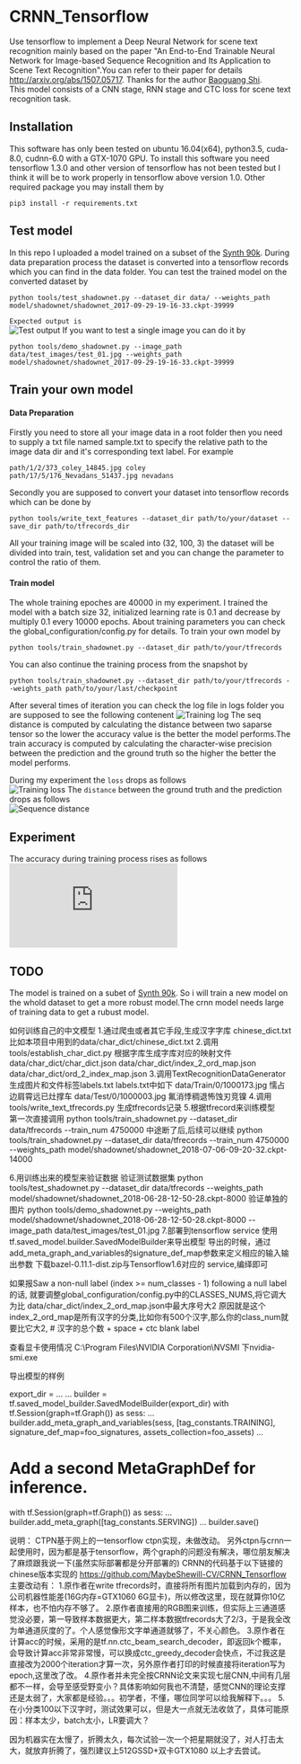 # CRNN_Tensorflow
Use tensorflow to implement a Deep Neural Network for scene text recognition mainly based on the paper "An End-to-End Trainable Neural Network for Image-based Sequence Recognition and Its Application to Scene Text Recognition".You can refer to their paper for details http://arxiv.org/abs/1507.05717. Thanks for the author [Baoguang Shi](https://github.com/bgshih).  
This model consists of a CNN stage, RNN stage and CTC loss for scene text recognition task.

## Installation
This software has only been tested on ubuntu 16.04(x64), python3.5, cuda-8.0, cudnn-6.0 with a GTX-1070 GPU. To install this software you need tensorflow 1.3.0 and other version of tensorflow has not been tested but I think it will be to work properly in tensorflow above version 1.0. Other required package you may install them by

```
pip3 install -r requirements.txt
```

## Test model
In this repo I uploaded a model trained on a subset of the [Synth 90k](http://www.robots.ox.ac.uk/~vgg/data/text/). During data preparation process the dataset is converted into a tensorflow records which you can find in the data folder.
You can test the trained model on the converted dataset by

```
python tools/test_shadownet.py --dataset_dir data/ --weights_path model/shadownet/shadownet_2017-09-29-19-16-33.ckpt-39999
```
`Expected output is`  
![Test output](https://github.com/TJCVRS/CRNN_Tensorflow/blob/master/data/images/test_output.png)
If you want to test a single image you can do it by
```
python tools/demo_shadownet.py --image_path data/test_images/test_01.jpg --weights_path model/shadownet/shadownet_2017-09-29-19-16-33.ckpt-39999
``` 

## Train your own model
#### Data Preparation
Firstly you need to store all your image data in a root folder then you need to supply a txt file named sample.txt to specify the relative path to the image data dir and it's corresponding text label. For example

```
path/1/2/373_coley_14845.jpg coley
path/17/5/176_Nevadans_51437.jpg nevadans
```

Secondly you are supposed to convert your dataset into tensorflow records which can be done by
```
python tools/write_text_features --dataset_dir path/to/your/dataset --save_dir path/to/tfrecords_dir
```
All your training image will be scaled into (32, 100, 3) the dataset will be divided into train, test, validation set and you can change the parameter to control the ratio of them.

#### Train model
The whole training epoches are 40000 in my experiment. I trained the model with a batch size 32, initialized learning rate is 0.1 and decrease by multiply 0.1 every 10000 epochs. About training parameters you can check the global_configuration/config.py for details. To train your own model by

```
python tools/train_shadownet.py --dataset_dir path/to/your/tfrecords
```
You can also continue the training process from the snapshot by
```
python tools/train_shadownet.py --dataset_dir path/to/your/tfrecords --weights_path path/to/your/last/checkpoint
```
After several times of iteration you can check the log file in logs folder you are supposed to see the following contenent
![Training log](https://github.com/TJCVRS/CRNN_Tensorflow/blob/master/data/images/train_log.png)
The seq distance is computed by calculating the distance between two saparse tensor so the lower the accuracy value is the better the model performs.The train accuracy is computed by calculating the character-wise precision between the prediction and the ground truth so the higher the better the model performs.

During my experiment the `loss` drops as follows  
![Training loss](https://github.com/TJCVRS/CRNN_Tensorflow/blob/master/data/images/train_loss.png)
The `distance` between the ground truth and the prediction drops as follows  
![Sequence distance](https://github.com/TJCVRS/CRNN_Tensorflow/blob/master/data/images/seq_distance.png)

## Experiment
The accuracy during training process rises as follows  
![Training accuracy](https://github.com/TJCVRS/CRNN_Tensorflow/blob/master/data/images/training_accuracy.md)

## TODO
The model is trained on a subet of [Synth 90k](http://www.robots.ox.ac.uk/~vgg/data/text/). So i will train a new model on the whold dataset to get a more robust model.The crnn model needs large of training data to get a rubust model.



如何训练自己的中文模型
1.通过爬虫或者其它手段,生成汉字字库  chinese_dict.txt
    比如本项目中用到的data/char_dict/chinese_dict.txt
2.调用tools/establish_char_dict.py 根据字库生成字库对应的映射文件
    data/char_dict/char_dict.json
    data/char_dict/index_2_ord_map.json
    data/char_dict/ord_2_index_map.json
3.调用TextRecognitionDataGenerator生成图片和文件标签labels.txt
    labels.txt中如下 
    data/Train/0/1000173.jpg 懦占边肩霄远已灶撑车
    data/Test/0/1000003.jpg 氟消悸稠退怖蚀刃竞镍
4.调用tools/write_text_tfrecords.py 生成tfrecords记录
5.根据tfrecord来训练模型    
  第一次直接调用 
  python tools/train_shadownet.py --dataset_dir data/tfrecords --train_num 4750000
  中途断了后,后续可以继续
  python tools/train_shadownet.py --dataset_dir data/tfrecords --train_num 4750000   --weights_path model/shadownet/shadownet_2018-07-06-09-20-32.ckpt-14000
                                                         
6.用训练出来的模型来验证数据
  验证测试数据集
  python tools/test_shadownet.py --dataset_dir data/tfrecords --weights_path model/shadownet/shadownet_2018-06-28-12-50-28.ckpt-8000
  验证单独的图片
  python tools/demo_shadownet.py  --weights_path   model/shadownet/shadownet_2018-06-28-12-50-28.ckpt-8000 --image_path data/test_images/test_01.jpg
7.部署到tensorflow service
    使用tf.saved_model.builder.SavedModelBuilder来导出模型
    导出的时候，通过add_meta_graph_and_variables的signature_def_map参数来定义相应的输入输出参数
    下载bazel-0.11.1-dist.zip与Tensorflow1.6对应的 service,编绎即可

如果报Saw a non-null label (index >= num_classes - 1) following a null label的话,
就要调整global_configuration/config.py中的CLASSES_NUMS,将它调大为比 data/char_dict/index_2_ord_map.json中最大序号大2
原因就是这个index_2_ord_map是所有汉字的分类,比如你有500个汉字,那么你的class_num就要比它大2, # 汉字的总个数 +  space + ctc blank label


查看显卡使用情况
C:\Program Files\NVIDIA Corporation\NVSMI  下nvidia-smi.exe


导出模型的样例

export_dir = ...
...
builder = tf.saved_model_builder.SavedModelBuilder(export_dir)
with tf.Session(graph=tf.Graph()) as sess:
  ...
  builder.add_meta_graph_and_variables(sess,
                                       [tag_constants.TRAINING],
                                       signature_def_map=foo_signatures,
                                       assets_collection=foo_assets)
...
# Add a second MetaGraphDef for inference.
with tf.Session(graph=tf.Graph()) as sess:
  ...
  builder.add_meta_graph([tag_constants.SERVING])
...
builder.save()


说明：
CTPN基于网上的一tensorflow ctpn实现，未做改动。
另外ctpn与crnn一起使用时，因为都是基于tensorflow，两个graph的问题没有解决，哪位朋友解决了麻烦跟我说一下(虽然实际部署都是分开部署的)
CRNN的代码基于以下链接的chinese版本实现的
https://github.com/MaybeShewill-CV/CRNN_Tensorflow
主要改动有：
1.原作者在write tfrecords时，直接将所有图片加载到内存的，因为公司机器性能差(16G内存=GTX1060 6G显卡)，所以修改这里，现在就算你10亿样本，也不怕内存不够了。
2.原作者直接用的RGB图来训练，但实际上三通道感觉没必要，第一导致样本数据更大，第二样本数据tfrecords大了2/3，于是我全改为单通道灰度的了。个人感觉像形文字单通道就够了，不关心颜色。
3.原作者在计算acc的时候，采用的是tf.nn.ctc_beam_search_decoder，即返回k个概率，会导致计算acc非常非常慢，可以换成ctc_greedy_decoder会快点，不过我这是直接改为2000个iteration才算一次，另外原作者打印的时候直接将iteration写为epoch,这里改了改。
4.原作者并未完全按CRNN论文来实现七层CNN,中间有几层都不一样，会导至感受野变小？具体影响如何我也不清楚，感觉CNN的理论支撑还是太弱了，大家都是经验。。。初学者，不懂，哪位同学可以给我解释下。。。
5.在小分类100以下汉字时，测试效果可以，但是大一点就无法收敛了，具体可能原因：样本太少，batch太小，LR要调大？

因为机器实在太慢了，折腾太久，每次试验一次一个把星期就没了，对人打击太大，就放弃折腾了，强烈建议上512GSSD+双卡GTX1080 以上才去尝试。


